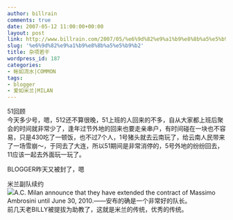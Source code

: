```yaml
---
author: billrain
comments: true
date: 2007-05-12 11:00:00+00:00
layout: post
link: http://www.billrain.com/2007/05/%e6%9d%82%e9%a1%b9%e8%8b%a5%e5%b9%b2/
slug: '%e6%9d%82%e9%a1%b9%e8%8b%a5%e5%b9%b2'
title: 杂项若干
wordpress_id: 187
categories:
- 帐如流水|COMMON
tags:
- blogger
- 爱如米兰|MILAN
---
```


51回顾  
今天多少号，嗯，512还不算很晚，51上班的人回来的不多，自从大家都上班后聚会的时间就非常少了，逢年过节外地的回来也要走亲串户，有时间碰在一块也不容易，只是430吃了一顿饭，也不过7个人，1号猪头就去云南玩了，给云南人民带来了一场雪崩～，于同去了大连，所以51期间是非常消停的，5号外地的纷纷回去，11应该一起去外面玩一玩了。  
  
BLOGGER昨天又被封了，嗯  
  
米兰副队续约  
[![](http://bp0.blogger.com/_lAHIYwHGO4A/RkWhB3eS7-I/AAAAAAAABWs/uh2SDBfIQbU/s400/U1157P6T12D1542862F44DT20050505055206.jpg)](http://bp0.blogger.com/_lAHIYwHGO4A/RkWhB3eS7-I/AAAAAAAABWs/uh2SDBfIQbU/s1600-h/U1157P6T12D1542862F44DT20050505055206.jpg)A.C. Milan announce that they have extended the contract of Massimo Ambrosini until June 30, 2010.——安布的确是一个非常好的队长。  
前几天老BILLY被提拔为助教了，这就是米兰的传统，优秀的传统。  

